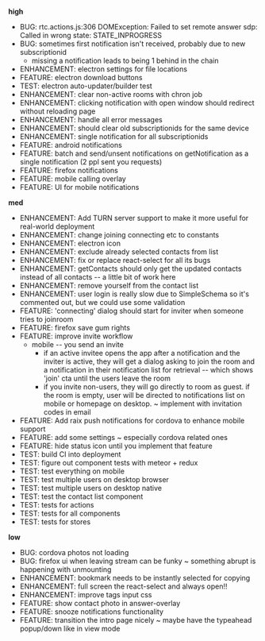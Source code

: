 **high**
- BUG: rtc.actions.js:306 DOMException: Failed to set remote answer sdp: Called in wrong state: STATE_INPROGRESS
- BUG: sometimes first notification isn't received, probably due to new subscriptionid
  - missing a notification leads to being 1 behind in the chain
- ENHANCEMENT: electron settings for file locations
- FEATURE: electron download buttons
- TEST: electron auto-updater/builder test
- ENHANCEMENT: clear non-active rooms with chron job
- ENHANCEMENT: clicking notification with open window should redirect without reloading page
- ENHANCEMENT: handle all error messages
- ENHANCEMENT: should clear old subscriptionids for the same device
- ENHANCEMENT: single notification for all subscriptionids
- FEATURE: android notifications
- FEATURE: batch and send/unsent notifications on getNotification as a single notification (2 ppl sent you requests)
- FEATURE: firefox notifications
- FEATURE: mobile calling overlay
- FEATURE: UI for mobile notifications

**med**
- ENHANCEMENT: Add TURN server support to make it more useful for real-world deployment
- ENHANCEMENT: change joining connecting etc to constants
- ENHANCEMENT: electron icon
- ENHANCEMENT: exclude already selected contacts from list
- ENHANCEMENT: fix or replace react-select for all its bugs
- ENHANCEMENT: getContacts should only get the updated contacts instead of all contacts -- a little bit of work here
- ENHANCEMENT: remove yourself from the contact list
- ENHANCEMENT: user login is really slow due to SimpleSchema so it's commented out, but we could use some validation
- FEATURE: 'connecting' dialog should start for inviter when someone tries to joinroom
- FEATURE: firefox save gum rights
- FEATURE: improve invite workflow
  - mobile -- you send an invite
    - if an active invitee opens the app after a notification and the inviter is active, they will get a dialog asking to join the room and a notification in their notification list for retrieval -- which shows 'join' cta until the users leave the room
    - if you invite non-users, they will go directly to room as guest. if the room is empty, user will be directed to notifications list on mobile or homepage on desktop. ~ implement with invitation codes in email
- FEATURE: Add raix push notifications for cordova to enhance mobile support
- FEATURE: add some settings ~ especially cordova related ones
- FEATURE: hide status icon until you implement that feature
- TEST: build CI into deployment
- TEST: figure out component tests with meteor + redux
- TEST: test everything on mobile
- TEST: test multiple users on desktop browser
- TEST: test multiple users on desktop native
- TEST: test the contact list component
- TEST: tests for actions
- TEST: tests for all components
- TEST: tests for stores

**low**
- BUG: cordova photos not loading
- BUG: firefox ui when leaving stream can be funky ~ something abrupt is happening with unmounting
- ENHANCEMENT: bookmark needs to be instantly selected for copying
- ENHANCEMENT: full screen the react-select and always open!!
- ENHANCEMENT: improve tags input css
- FEATURE: show contact photo in answer-overlay
- FEATURE: snooze notifications functionality
- FEATURE: transition the intro page nicely ~ maybe have the typeahead popup/down like in view mode